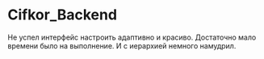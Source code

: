 # Cifkor_Backend

Не успел интерфейс настроить адаптивно и красиво. Достаточно мало времени было на выполнение.
И с иерархией немного намудрил.
